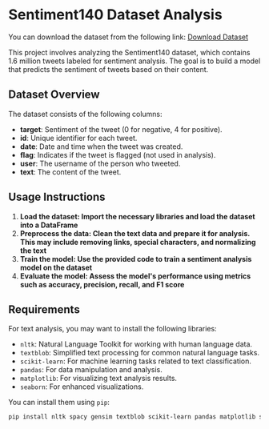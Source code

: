 # Sentiment140 Dataset Analysis

You can download the dataset from the following link:
[Download Dataset](https://drive.google.com/file/d/1RHBDWdDZi9EZJkMnrVWINYx_noYFvNpT/view?usp=sharing)

This project involves analyzing the Sentiment140 dataset, which contains 1.6 million tweets labeled for sentiment analysis. The goal is to build a model that predicts the sentiment of tweets based on their content.

## Dataset Overview

The dataset consists of the following columns:

- **target**: Sentiment of the tweet (0 for negative, 4 for positive).
- **id**: Unique identifier for each tweet.
- **date**: Date and time when the tweet was created.
- **flag**: Indicates if the tweet is flagged (not used in analysis).
- **user**: The username of the person who tweeted.
- **text**: The content of the tweet.

 ## Usage Instructions

1. **Load the dataset: Import the necessary libraries and load the dataset into a DataFrame**
2. **Preprocess the data: Clean the text data and prepare it for analysis. This may include removing links, special characters, and normalizing the text**
3. **Train the model: Use the provided code to train a sentiment analysis model on the dataset**
4. **Evaluate the model: Assess the model's performance using metrics such as accuracy, precision, recall, and F1 score**
   
## Requirements 

For text analysis, you may want to install the following libraries:

- `nltk`: Natural Language Toolkit for working with human language data.
- `textblob`: Simplified text processing for common natural language tasks.
- `scikit-learn`: For machine learning tasks related to text classification.
- `pandas`: For data manipulation and analysis.
- `matplotlib`: For visualizing text analysis results.
- `seaborn`: For enhanced visualizations.

You can install them using `pip`:

```bash
pip install nltk spacy gensim textblob scikit-learn pandas matplotlib seaborn
